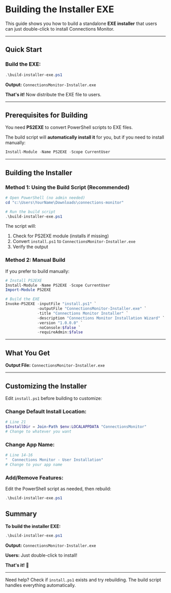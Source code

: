 # Building the Installer EXE

This guide shows you how to build a standalone **EXE installer** that users can just double-click to install Connections Monitor.

---

## Quick Start

### Build the EXE:

```powershell
.\build-installer-exe.ps1
```

**Output:** `ConnectionsMonitor-Installer.exe` 

**That's it!** Now distribute the EXE file to users.

---

## Prerequisites for Building

You need **PS2EXE** to convert PowerShell scripts to EXE files.

The build script will **automatically install it** for you, but if you need to install manually:

```powershell
Install-Module -Name PS2EXE -Scope CurrentUser
```

---

## Building the Installer

### Method 1: Using the Build Script (Recommended)

```powershell
# Open PowerShell (no admin needed)
cd "c:\Users\YourName\Downloads\connections-monitor"

# Run the build script
.\build-installer-exe.ps1
```

The script will:
1. Check for PS2EXE module (installs if missing)
2. Convert `install.ps1` to `ConnectionsMonitor-Installer.exe`
3. Verify the output

### Method 2: Manual Build

If you prefer to build manually:

```powershell
# Install PS2EXE
Install-Module -Name PS2EXE -Scope CurrentUser
Import-Module PS2EXE

# Build the EXE
Invoke-PS2EXE -inputFile "install.ps1" `
              -outputFile "ConnectionsMonitor-Installer.exe" `
              -title "Connections Monitor Installer" `
              -description "Connections Monitor Installation Wizard" `
              -version "1.0.0.0" `
              -noConsole:$false `
              -requireAdmin:$false
```

---

## What You Get

**Output File:** `ConnectionsMonitor-Installer.exe`

---

## Customizing the Installer

Edit `install.ps1` before building to customize:

### Change Default Install Location:
```powershell
# Line 21
$InstallDir = Join-Path $env:LOCALAPPDATA "ConnectionsMonitor"
# Change to whatever you want
```

### Change App Name:
```powershell
# Line 14-16
"  Connections Monitor - User Installation"
# Change to your app name
```

### Add/Remove Features:
Edit the PowerShell script as needed, then rebuild:
```powershell
.\build-installer-exe.ps1
```

## Summary

**To build the installer EXE:**
```powershell
.\build-installer-exe.ps1
```

**Output:** `ConnectionsMonitor-Installer.exe`

**Users:** Just double-click to install!

**That's it!** 🚀

---

Need help? Check if `install.ps1` exists and try rebuilding. The build script handles everything automatically.